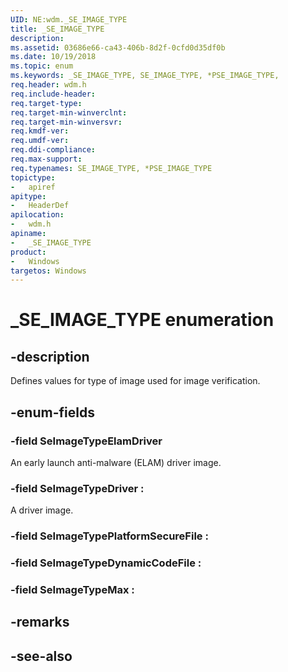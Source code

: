 ```yaml
---
UID: NE:wdm._SE_IMAGE_TYPE
title: _SE_IMAGE_TYPE
description: 
ms.assetid: 03686e66-ca43-406b-8d2f-0cfd0d35df0b
ms.date: 10/19/2018
ms.topic: enum
ms.keywords: _SE_IMAGE_TYPE, SE_IMAGE_TYPE, *PSE_IMAGE_TYPE, 
req.header: wdm.h
req.include-header:
req.target-type:
req.target-min-winverclnt:
req.target-min-winversvr:
req.kmdf-ver:
req.umdf-ver:
req.ddi-compliance:
req.max-support:
req.typenames: SE_IMAGE_TYPE, *PSE_IMAGE_TYPE
topictype: 
-	apiref
apitype: 
-	HeaderDef
apilocation: 
-	wdm.h
apiname: 
-	_SE_IMAGE_TYPE
product:
-	Windows
targetos: Windows
---
```


# _SE_IMAGE_TYPE enumeration

## -description

Defines values for type of image used for image verification.

## -enum-fields

### -field SeImageTypeElamDriver

An early launch anti-malware (ELAM) driver image. 

### -field SeImageTypeDriver : 

A driver image.

### -field SeImageTypePlatformSecureFile : 

### -field SeImageTypeDynamicCodeFile : 
### -field SeImageTypeMax : 

## -remarks

## -see-also
